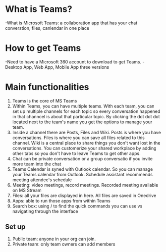 # What is Teams?
-What is Microsoft Teams: a collaboration app that has your chat converstion, files, canlendar in one place
# How to get Teams
-Need to have a Microsoft 360 account to download to get Teams.
-Desktop App, Web App, Mobile App three versions
# Main functionalities
 1. Teams is the core of MS Teams 
 2. Within Teams, you can have multiple teams. With each team, you can set up multiple channels for each topic so every conversation happened in that channcel is about that particular topic. By clicking the dot dot dot located next to the team's name you get the options to manage your team.
 3. Inside a channel there are Posts, Files and Wiki. Posts is where you have conversations. Files is where you can save all files related to this channel. Wiki is a central place to share things you don't want lost in the conversations. You can customerize your shared workplace by adding other tabs so you don't have to leave Teams to get other apps.
 4. Chat can be private conversation or a group conversatio if you invite more team into the chat
 5. Teams Calendar is syned with Outlook calendar. So you can manage your Teams calendar from Outlook. Schedule assistant recommends meeting attendee's schedule
 6. Meeting: video meetings, record meetings. Recorded meeting available on MS Stream
 7. Files: all your files are displayed in here. All files are saved in Onedrive 
 8. Apps: able to run those apps from within Teams
 9. Search box: using / to find the quick commands you can use vs navigating through the interface

## Set up
 1. Public team: anyone in your org can join.
 2. Private team: only team owners can add members
